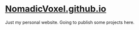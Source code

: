 # [NomadicVoxel.github.io](https://nomadicvoxel.github.io)
Just my personal website. Going to publish some projects here. 
